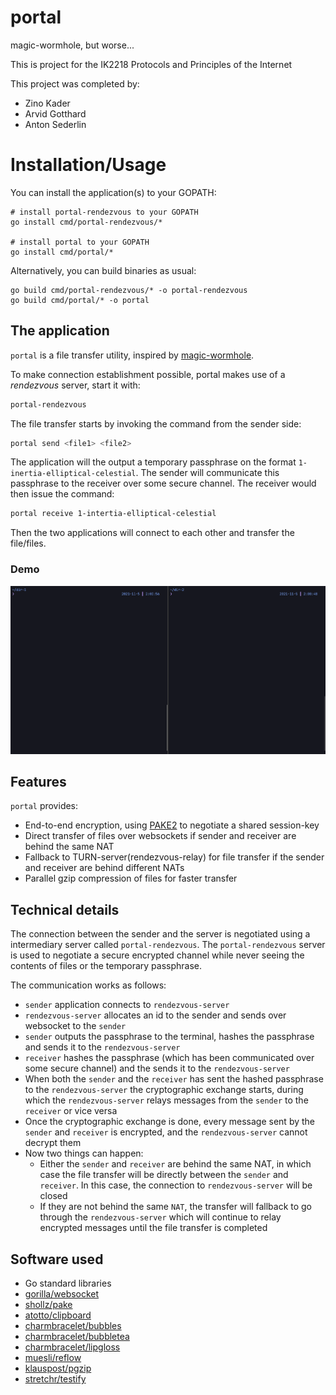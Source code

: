 # portal
magic-wormhole, but worse...

This is project for the IK2218 Protocols and Principles of the Internet

This project was completed by:

- Zino Kader
- Arvid Gotthard 
- Anton Sederlin

# Installation/Usage

You can install the application(s) to your GOPATH:

```
# install portal-rendezvous to your GOPATH
go install cmd/portal-rendezvous/*

# install portal to your GOPATH
go install cmd/portal/*
```

Alternatively, you can build binaries as usual:

```
go build cmd/portal-rendezvous/* -o portal-rendezvous
go build cmd/portal/* -o portal
```

## The application

`portal` is a file transfer utility, inspired by [magic-wormhole](https://github.com/magic-wormhole/magic-wormhole).

To make connection establishment possible, portal makes use of a _rendezvous_ server, start it with:

```bash
portal-rendezvous
```

The file transfer starts by invoking the command from the sender side:

```bash
portal send <file1> <file2>
```

The application will the output a temporary passphrase on the format `1-inertia-elliptical-celestial`. 
The sender will communicate this passphrase to the receiver over some secure channel. The receiver would then issue the command:

```bash
portal receive 1-intertia-elliptical-celestial
```

Then the two applications will connect to each other and transfer the file/files.

### Demo

![demo](./assets/demo.gif)

## Features

`portal` provides:

- End-to-end encryption, using [PAKE2](https://en.wikipedia.org/wiki/Password-authenticated_key_agreement) to negotiate a shared session-key
- Direct transfer of files over websockets if sender and receiver are behind the same NAT
- Fallback to TURN-server(rendezvous-relay) for file transfer if the sender and receiver are behind different NATs
- Parallel gzip compression of files for faster transfer

## Technical details

The connection between the sender and the server is negotiated using a intermediary server called `portal-rendezvous`. The `portal-rendezvous` server is used to negotiate a secure encrypted channel while never seeing the contents of files or the temporary passphrase.

The communication works as follows:

- `sender` application connects to `rendezvous-server`
- `rendezvous-server` allocates an id to the sender and sends over websocket to the `sender`
- `sender` outputs the passphrase to the terminal, hashes the passphrase and sends it to the `rendezvous-server`
- `receiver` hashes the passphrase (which has been communicated over some secure channel) and the sends it to the `rendezvous-server`
- When both the `sender` and the `receiver` has sent the hashed passphrase to the `rendezvous-server` the cryptographic exchange starts, during which the `rendezvous-server` relays messages from the `sender` to the `receiver` or vice versa
- Once the cryptographic exchange is done, every message sent by the `sender` and `receiver` is encrypted, and the `rendezvous-server` cannot decrypt them
- Now two things can happen: 
  - Either the `sender` and `receiver` are behind the same NAT, in which case the file transfer will be directly between the `sender` and `receiver`. In this case, the connection to `rendezvous-server` will be closed
  - If they are not behind the same `NAT`, the transfer will fallback to go through the `rendezvous-server` which will continue to relay encrypted messages until the file transfer is completed


## Software used

- Go standard libraries
- [gorilla/websocket](https://github.com/gorilla/websocket)
- [shollz/pake](https://github.com/schollz/pake)
- [atotto/clipboard](https://github.com/atotto/clipboard)
- [charmbracelet/bubbles](https://github.com/charmbracelet/bubbles)
- [charmbracelet/bubbletea](https://github.com/charmbracelet/bubbletea)
- [charmbracelet/lipgloss](https://github.com/charmbracelet/lipgloss)
- [muesli/reflow](https://github.com/muesli/reflow)
- [klauspost/pgzip](https://github.com/klauspost/pgzip)
- [stretchr/testify](https://github.com/stretchr/testify)

